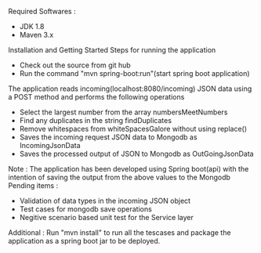 Required Softwares :
- JDK 1.8
- Maven 3.x

Installation and Getting Started
Steps for running the application
- Check out the source from git hub
- Run the command "mvn spring-boot:run"(start spring boot application)

The application reads incoming(localhost:8080/incoming) JSON data using a POST method and performs the following operations
-	Select the largest number from the array numbersMeetNumbers
-	Find any duplicates in the string findDuplicates
-	Remove whitespaces from whiteSpacesGalore without using replace()
-   Saves the incoming request JSON data to Mongodb as IncomingJsonData
-   Saves the processed output of JSON to Mongodb as OutGoingJsonData

Note : The application has been developed using Spring boot(api) with the intention of saving the output from the above values to the Mongodb
Pending items : 
- Validation of data types in the incoming JSON object
- Test cases for mongodb save operations
- Negitive scenario based unit test for the Service layer

Additional :
Run "mvn install" to run all the tescases and package the application as a spring boot jar to be deployed.
